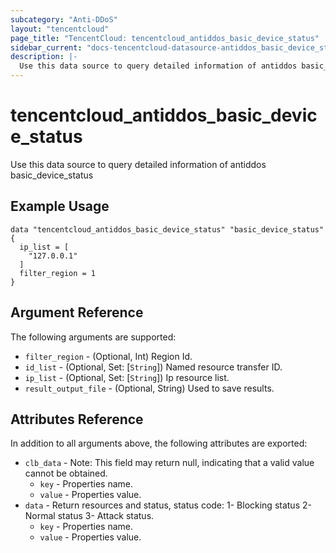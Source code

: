 ```yaml
---
subcategory: "Anti-DDoS"
layout: "tencentcloud"
page_title: "TencentCloud: tencentcloud_antiddos_basic_device_status"
sidebar_current: "docs-tencentcloud-datasource-antiddos_basic_device_status"
description: |-
  Use this data source to query detailed information of antiddos basic_device_status
---
```


# tencentcloud_antiddos_basic_device_status

Use this data source to query detailed information of antiddos basic_device_status

## Example Usage

```hcl
data "tencentcloud_antiddos_basic_device_status" "basic_device_status" {
  ip_list = [
    "127.0.0.1"
  ]
  filter_region = 1
}
```

## Argument Reference

The following arguments are supported:

* `filter_region` - (Optional, Int) Region Id.
* `id_list` - (Optional, Set: [`String`]) Named resource transfer ID.
* `ip_list` - (Optional, Set: [`String`]) Ip resource list.
* `result_output_file` - (Optional, String) Used to save results.

## Attributes Reference

In addition to all arguments above, the following attributes are exported:

* `clb_data` - Note: This field may return null, indicating that a valid value cannot be obtained.
  * `key` - Properties name.
  * `value` - Properties value.
* `data` - Return resources and status, status code: 1- Blocking status 2- Normal status 3- Attack status.
  * `key` - Properties name.
  * `value` - Properties value.



